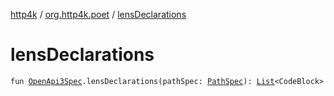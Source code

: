 [http4k](../index.md) / [org.http4k.poet](index.md) / [lensDeclarations](./lens-declarations.md)

# lensDeclarations

`fun `[`OpenApi3Spec`](../org.http4k.openapi/-open-api3-spec/index.md)`.lensDeclarations(pathSpec: `[`PathSpec`](../org.http4k.openapi/-path-spec/index.md)`): `[`List`](https://kotlinlang.org/api/latest/jvm/stdlib/kotlin.collections/-list/index.html)`<CodeBlock>`